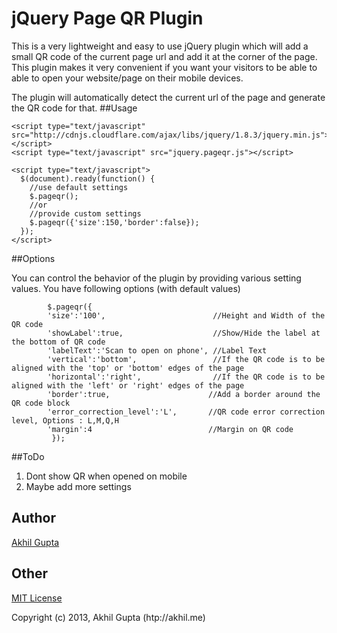 jQuery Page QR Plugin
=====================

This is a very lightweight and easy to use jQuery plugin which will add a small QR code of the current page url and add it at the corner of the page. This plugin makes it very convenient if you want your visitors to be able to able to open your website/page on their mobile devices. 

The plugin will automatically detect the current url of the page and generate the QR code for that.
##Usage



    <script type="text/javascript" src="http://cdnjs.cloudflare.com/ajax/libs/jquery/1.8.3/jquery.min.js"></script>
    <script type="text/javascript" src="jquery.pageqr.js"></script>

    <script type="text/javascript">
      $(document).ready(function() {
        //use default settings
        $.pageqr();
        //or  
        //provide custom settings
        $.pageqr({'size':150,'border':false});
      });
    </script>

 

##Options

You can control the behavior of the plugin by providing various setting values. You have following options (with default values)

            $.pageqr({                       
            'size':'100',                        //Height and Width of the QR code            
            'showLabel':true,                    //Show/Hide the label at the bottom of QR code           
            'labelText':'Scan to open on phone', //Label Text           
            'vertical':'bottom',                 //If the QR code is to be aligned with the 'top' or 'bottom' edges of the page                
            'horizontal':'right',                //If the QR code is to be aligned with the 'left' or 'right' edges of the page                     
            'border':true,                      //Add a border around the QR code block             
            'error_correction_level':'L',       //QR code error correction level, Options : L,M,Q,H            
            'margin':4                          //Margin on QR code
             });

##ToDo


1. Dont show QR when opened on mobile
2. Maybe add more settings


## Author

[Akhil Gupta](http://geek.akhil.me)

## Other

[MIT License](http://www.opensource.org/licenses/mit-license.php)

Copyright (c) 2013, Akhil Gupta (htp://akhil.me)
